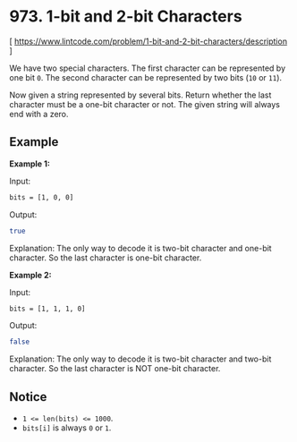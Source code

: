 # 973. 1-bit and 2-bit Characters
[ https://www.lintcode.com/problem/1-bit-and-2-bit-characters/description ]

We have two special characters. The first character can be represented by one bit `0`. The second character can be represented by two bits (`10` or `11`).

Now given a string represented by several bits. Return whether the last character must be a one-bit character or not. The given string will always end with a zero.

## Example
**Example 1:**

Input:
```sh
bits = [1, 0, 0]
```
Output:
```sh
true
```
Explanation:
The only way to decode it is two-bit character and one-bit character. So the last character is one-bit character.

**Example 2:**

Input:
```sh
bits = [1, 1, 1, 0]
```
Output:
```sh
false
```
Explanation:
The only way to decode it is two-bit character and two-bit character. So the last character is NOT one-bit character.

## Notice
- `1 <= len(bits) <= 1000`.
- `bits[i]` is always `0` or `1`.